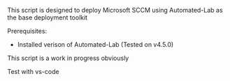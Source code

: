 This script is designed to deploy Microsoft SCCM using Automated-Lab as the base deployment toolkit

Prerequisites:

- Installed verison of Automated-Lab (Tested on v4.5.0)

This script is a work in progress obviously

Test with vs-code
